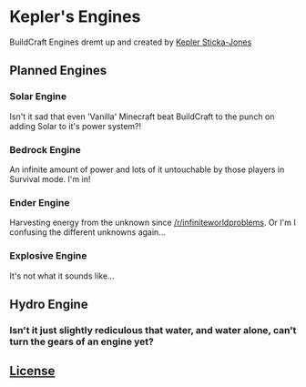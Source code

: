 Kepler's Engines
================

BuildCraft Engines dremt up and created by [Kepler Sticka-Jones](http://github.com/k2b6s9j)


## Planned Engines
### Solar Engine
Isn't it sad that even 'Vanilla' Minecraft beat BuildCraft to the punch on adding Solar to it's power system?!
### Bedrock Engine
An infinite amount of power and lots of it untouchable by those players in Survival mode. I'm in!
### Ender Engine
Harvesting energy from the unknown since [/r/infiniteworldproblems](http://reddit.com/r/infiniteworldproblems). Or I'm I confusing the different unknowns again...
### Explosive Engine
It's not what it sounds like...
## Hydro Engine
### Isn't it just slightly rediculous that water, and water alone, can't turn the gears of an engine yet?

## [License](https://github.com/k2b6s9j/Kepler-s-Engines/blob/master/LICENSE.md)

